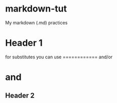 # markdown-tut
My markdown (.md) practices

# Header 1
for substitutes you can use ============ and/or <h1>and</h1>
  
## Header 2

